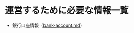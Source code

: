 # 運営するために必要な情報一覧

- 銀行口座情報（[bank-account.md](https://github.com/GifuWordPressMeetup/docs/blob/master/bank-account.md)）
